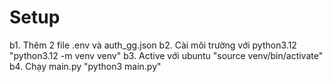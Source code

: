 # Setup
b1. Thêm 2 file .env và auth_gg.json
b2. Cài môi trường với python3.12  "python3.12 -m venv venv"
b3. Active với ubuntu "source venv/bin/activate"
b4. Chạy main.py "python3 main.py"
